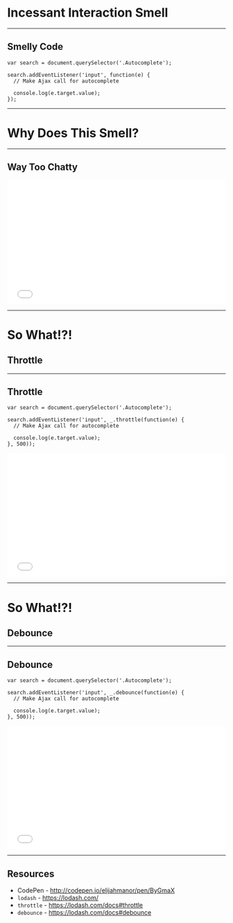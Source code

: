 # Incessant Interaction Smell
<!-- .slide: data-state="statusLint statusLint--hard statusRule statusRule--fuzzy statusSkill statusSkill--junior" -->

------

## Smelly Code
<!-- .slide: data-title="Incessant Interaction" data-state="title statusLint statusLint--easy statusRule statusRule--none statusSkill statusSkill--junior" data-background="#222" -->

```
var search = document.querySelector('.Autocomplete');

search.addEventListener('input', function(e) {
  // Make Ajax call for autocomplete

  console.log(e.target.value);
});

```

------

# Why Does This Smell?
<!-- .slide: data-title="Incessant Interaction" data-state="title statusLint statusLint--easy statusRule statusRule--none statusSkill statusSkill--junior" data-background="#222" -->

------

## Way Too Chatty
<!-- .slide: data-title="Incessant Interaction" data-state="title statusLint statusLint--easy statusRule statusRule--none statusSkill statusSkill--junior" data-background="#222" -->

<iframe height='286' scrolling='no' src='//codepen.io/elijahmanor/embed/LEXBdX/?height=286' frameborder='no' allowtransparency='true' allowfullscreen='true' style='width: 100%;'>See the Pen <a href='http://codepen.io/elijahmanor/pen/LEXBdX/'>LEXBdX</a> by Elijah Manor (<a href='http://codepen.io/elijahmanor'>@elijahmanor</a>) on <a href='http://codepen.io'>CodePen</a>.
</iframe>

------

# So What!?!
<!-- .slide: data-title="Incessant Interaction" data-state="title statusLint statusLint--easy statusRule statusRule--none statusSkill statusSkill--junior" data-background="#222" -->

## Throttle <!-- .element class="fragment" -->

------

## Throttle
<!-- .slide: data-title="Incessant Interaction" data-state="title statusLint statusLint--easy statusRule statusRule--none statusSkill statusSkill--mid" statusSkill--change data-background="#222" -->

```
var search = document.querySelector('.Autocomplete');

search.addEventListener('input', _.throttle(function(e) {
  // Make Ajax call for autocomplete

  console.log(e.target.value);
}, 500));
```

<iframe height='285' scrolling='no' src='//codepen.io/elijahmanor/embed/azQjGj/?height=285' frameborder='no' allowtransparency='true' allowfullscreen='true' style='width: 100%;'>See the Pen <a href='http://codepen.io/elijahmanor/pen/azQjGj/'>azQjGj</a> by Elijah Manor (<a href='http://codepen.io/elijahmanor'>@elijahmanor</a>) on <a href='http://codepen.io'>CodePen</a>.
</iframe>

------

# So What!?!
<!-- .slide: data-title="Incessant Interaction" data-state="title statusLint statusLint--easy statusRule statusRule--none statusSkill statusSkill--mid" data-background="#222" -->

## Debounce <!-- .element class="fragment" -->

------

## Debounce

```
var search = document.querySelector('.Autocomplete');

search.addEventListener('input', _.debounce(function(e) {
  // Make Ajax call for autocomplete

  console.log(e.target.value);
}, 500));
```

<iframe height='284' scrolling='no' src='//codepen.io/elijahmanor/embed/bNQjje/?height=284' frameborder='no' allowtransparency='true' allowfullscreen='true' style='width: 100%;'>See the Pen <a href='http://codepen.io/elijahmanor/pen/bNQjje/'>bNQjje</a> by Elijah Manor (<a href='http://codepen.io/elijahmanor'>@elijahmanor</a>) on <a href='http://codepen.io'>CodePen</a>.
</iframe>

------

## Resources
<!-- .slide: data-title="Incessant Interaction" data-state="title statusLint statusLint--easy statusRule statusRule--none statusSkill statusSkill--mid" data-background="#222" -->

* CodePen - http://codepen.io/elijahmanor/pen/ByGmaX
* `lodash` - https://lodash.com/
* `throttle` - https://lodash.com/docs#throttle
* `debounce` - https://lodash.com/docs#debounce
